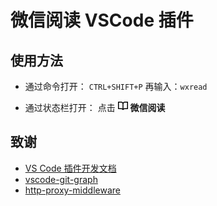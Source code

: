 # 微信阅读 VSCode 插件

## 使用方法

- 通过命令打开：
`CTRL+SHIFT+P` 再输入：`wxread`

- 通过状态栏打开：
点击 ![微信阅读](resources/book.png) **微信阅读**

## 致谢
- [VS Code 插件开发文档](https://github.com/Liiked/VS-Code-Extension-Doc-ZH)
- [vscode-git-graph](https://github.com/mhutchie/vscode-git-graph)
- [http-proxy-middleware](https://github.com/chimurai/http-proxy-middleware)